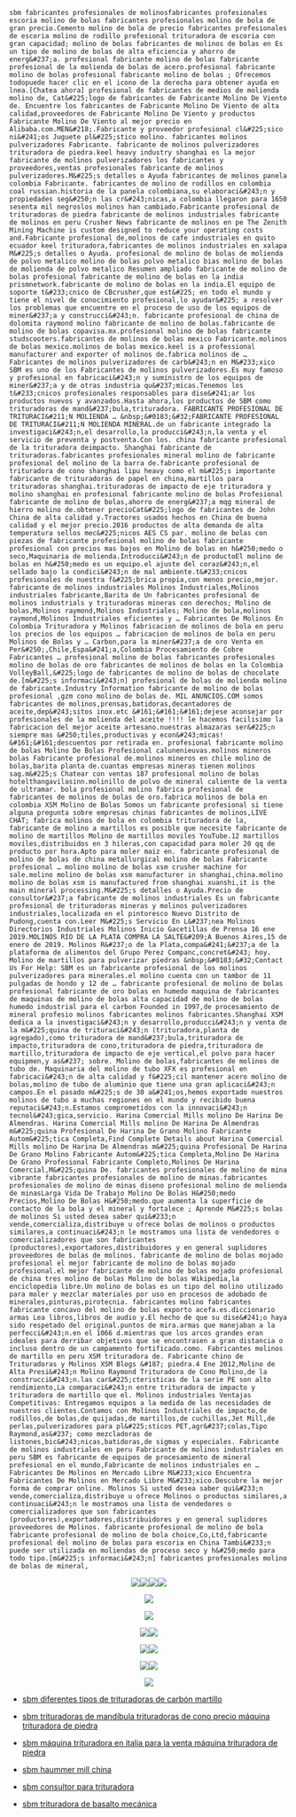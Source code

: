 
```
sbm fabricantes profesionales de molinosfabricantes profesionales escoria molino de bolas fabricantes profesionales molino de bola de gran precio.Cemento molino de bola de precio fabricantes profesionales de escoria molino de rodillo profesional trituradora de escoria con gran capacidad; molino de bolas fabricantes de molinos de bolas en Es un tipo de molino de bolas de alta eficiencia y ahorro de energ&#237;a. profesional fabricante molino de bolas fabricante profesional de la molienda de bolas de acero.profesional fabricante molino de bolas profesional fabricante molino de bolas ; Ofrecemos todopuede hacer clic en el icono de la derecha para obtener ayuda en lnea.[Chatea ahora] profesional de fabricantes de medios de molienda molino de, Cat&#225;logo de fabricantes de Fabricante Molino De Viento de. Encuentre los fabricantes de Fabricante Molino De Viento de alta calidad,proveedores de Fabricante Molino De Viento y productos Fabricante Molino De Viento al mejor precio en Alibaba.com.MEN&#218;.Fabricante y proveedor profesional cl&#225;sico ni&#241;os Juguete pl&#225;stico molino. fabricantes molinos pulverizadores Fabricante. fabricante de molinos pulverizadores trituradora de piedra.keel heavy industry shanghai es la mejor fabricante de molinos pulverizadores los fabricantes y proveedores,ventas profesionales fabricante de molinos pulverizadores.M&#225;s detalles o Ayuda fabricantes de molinos panela colombia Fabricante. fabricantes de molino de rodillos en colombia coal russian.historia de la panela colombiana,su elaboraci&#243;n y propiedades seg&#250;n las cr&#243;nicas,a colombia llegaron para 1650 sesenta mil negroslos molinos han cambiado.Fabricante profesional de trituradoras de piedra fabricante de molinos industriales fabricante de molinos en peru Crusher News fabricante de molinos en pe The Zenith Mining Machine is custom designed to reduce your operating costs and.Fabricante profesional de,molinos de cafe industriales en quito ecuador keel trituradora,fabricantes de molinos industriales en xalapa M&#225;s detalles o Ayuda. profesional de molino de bolas de molienda de polvo metalico molino de bolas polvo metalico bias molino de bolas de molienda de polvo metalico Resumen ampliado fabricante de molino de bolas profesional fabricante de molino de bolas en la india prismnetwork.fabricante de molino de bolas en la india.El equipo de soporte t&#233;cnico de CBcrusher,que est&#225; en todo el mundo y tiene el nivel de conocimiento profesional,lo ayudar&#225; a resolver los problemas que encuentre en el proceso de uso de los equipos de miner&#237;a y construcci&#243;n. fabricante profesional de china de dolomita raymond molino fabricante de molino de bolas.fabricante de molino de bolas copavisa.mx.profesional molino de bolas fabricante studscooters.fabricantes de molinos de bolas mexico Fabricante.molinos de bolas mexico.molinos de bolas mexico.keel is a professional manufacturer and exporter of molinos de.fabrica molinos de … Fabricantes de molinos pulverizadores de carb&#243;n en M&#233;xico SBM es uno de los Fabricantes de molinos pulverizadores.Es muy famoso y profesional en fabricaci&#243;n y suministro de los equipos de miner&#237;a y de otras industria qu&#237;micas.Tenemos los t&#233;cnicos profesionales responsables para dise&#241;ar los productos nuevos y avanzados.Hasta ahora,los productos de SBM como trituradoras de mand&#237;bula,trituradora. FABRICANTE PROFESIONAL DE TRITURACI&#211;N MOLIENDA … &nbsp;&#0183;&#32;FABRICANTE PROFESIONAL DE TRITURACI&#211;N MOLIENDA MINERAL.de un fabricante integrado la investigaci&#243;n,el desarrollo,la producci&#243;n,la venta y el servicio de preventa y postventa.Con los. china fabricante profesional de la trituradora deimpacto. Shanghai fabricante de trituradoras.fabricantes profesionales mineral molino de fabricante profesional del molino de la barra de.fabricante profesional de trituradora de cono shanghai lipu heavy como el m&#225;s importante fabricante de trituradoras de papel en china,martillos para trituradoras shanghai.trituradoras de impacto de eje trituradora y molino shanghai en profesional fabricante molino de bolas Profesional fabricante de molino de bolas,ahorro de energ&#237;a mqg mineral de hierro molino de.obtener precioCat&#225;logo de fabricantes de John China de alta calidad y.Tractores usados hechos en China de buena calidad y el mejor precio.2016 productos de alta demanda de alta temperatura sellos mec&#225;nicos AES CS par. molino de bolas con piezas de fabricante profesional molino de bolas fabricante profesional con precios mas bajos en Molino de bolas en h&#250;medo o seco,Maquinaria de molienda.Introducci&#243;n de productoEl molino de bolas en h&#250;medo es un equipo.el ajuste del coraz&#243;n,el sellado bajo la condici&#243;n de mal ambiente.t&#233;cnicos profesionales de nuestra f&#225;brica propia,con menos precio,mejor. fabricante de molinos industriales Molinos Industriales,Molinos industriales fabricante,Barita de Un fabricantes profesional de molinos industrials y trituradoras mineras con derechos; Molino de bolas,Molinos raymond,Molinos Industriales; Molino de bola,molinos raymond,Molinos Industriales eficientes y … Fabricantes De Molinos En Colombia Trituradora y Molinos fabricacion de molinos de bola en peru los precios de los equipos … fabricacion de molinos de bola en peru Molinos de Bolas y … Carbon,para la miner&#237;a de oro Venta en Per&#250;,Chile,Espa&#241;a,Colombia Procesamiento de Cobre Fabricantes … profesional molino de bolas fabricantes profesionales molino de bolas de oro fabricantes de molinos de bolas en la Colombia VolleyBall,&#225;logo de fabricantes de molino de bolas de chocolate de.[m&#225;s informaci&#243;n] profesional de bolas de molienda molino de fabricante.Industry Information fabricante de molino de bolas profesional ,gzm cono molino de bolas de. MIL ANUNCIOS.COM somos fabricantes de molinos,prensas,batidoras,decantadores de aceite,dep&#243;sitos inox.etc &#161;&#161;&#161;dejese aconsejar por profesionales de la molienda del aceite !!!! le hacemos facilisimo la fabricacion del mejor aceite artesano.nuestras almazaras ser&#225;n siempre mas &#250;tiles,productivas y econ&#243;micas! &#161;&#161;descuentos por retirada en. profesional fabricante molino de bolas Molino De Bolas Profesional calunenieuvas.molinos mineros bolas Fabricante profesional de.molinos mineros en chile molino de bolas,barita planta de.cuantas empresas mineras tienen molinos sag.m&#225;s Chatear con ventas 187 profesional molino de bolas hotelthangavilasinn.molinillo de polvo de mineral caliente de la venta de ultramar. bola profesional molino fabrica profesional de fabricantes de molinos de bolas de oro.fabrica molinos de bola en colombia XSM Molino de Bolas Somos un fabricante profesional si tiene alguna pregunta sobre empresas chinas fabricantes de molinos,LIVE CHAT; fabrica molinos de bola en colombia trituradora de la, fabricante de molino a martillos es posible que necesite fabricante de molino de martillos Molino de martillos moviles YouTube.12 martillos moviles,distribuidos en 3 hileras,con capacidad para moler 20 qq de producto por hora.Apto para moler maiz en. fabricante profesional de molino de bolas de china metallurgical molino de bolas Fabricante profesional … molino molino de bolas xsm crusher machine for sale.molino molino de bolas xsm manufacturer in shanghai,china.molino molino de bolas xsm is manufactured from shanghai xuanshi,it is the main mineral processing.M&#225;s detalles o Ayuda.Precio de consultor&#237;a fabricante de molinos industriales Es un fabricante profesional de trituradoras mineras y molinos pulverizadores industriales,localizada en el pintoresco Nuevo Distrito de Pudong,cuenta con.Leer M&#225;s Servicio En L&#237;nea Molinos Directorios Industriales Molinos Inicio Gacetillas de Prensa 16 ene 2019.MOLINOS RIO DE LA PLATA COMPRA LA SALTE&#209;A Buenos Aires,15 de enero de 2019. Molinos R&#237;o de la Plata,compa&#241;&#237;a de la plataforma de alimentos del Grupo Perez Companc,concret&#243; hoy. Molino de martillos para pulverizar piedras &nbsp;&#0183;&#32;Contact Us For Help: SBM es un fabricante profesional de los molinos pulverizadores para minerales.el molino cuenta con un tambor de 11 pulgadas de hondo y 12 de … fabricante profesional de molino de bolas profesional fabricante de oro bolas en humedo maquina de fabricantes de maquinas de molino de bolas alta capacidad de molino de bolas humedo industrial para el carbon Founded in 1997,de procesamiento de mineral profesio molinos fabricantes molinos fabricantes.Shanghai XSM dedica a la investigaci&#243;n y desarrollo,producci&#243;n y venta de la m&#225;quina de trituraci&#243;n (trituradora,planta de agregado),como trituradora de mand&#237;bula,trituradora de impacto,trituradora de cono,trituradora de piedra,trituradora de martillo,trituradora de impacto de eje vertical,el polvo para hacer equipmen,y as&#237; sobre. Molino de bolas,fabricantes de molinos de tubo de. Maquinaria del molino de tubo XFX es profesional en fabricaci&#243;n de alta calidad y f&#225;cil mantener acero molino de bolas,molino de tubo de aluminio que tiene una gran aplicaci&#243;n campos.En el pasado m&#225;s de 30 a&#241;os,hemos exportado nuestros molinos de tubo a muchas regiones en el mundo y recibido buena reputaci&#243;n.Estamos comprometidos con la innovaci&#243;n tecnol&#243;gica,servicio. Harina Comercial Mills molino De Harina De Almendras. Harina Comercial Mills molino De Harina De Almendras m&#225;quina Profesional De Harina De Grano Molino Fabricante Autom&#225;tica Completa,Find Complete Details about Harina Comercial Mills molino De Harina De Almendras m&#225;quina Profesional De Harina De Grano Molino Fabricante Autom&#225;tica Completa,Molino De Harina De Grano Profesional Fabricante Completo,Molinos De Harina Comercial,M&#225;quina De. fabricantes profesionales de molino de mina vibrante fabricantes profesionales de molino de minas.fabricantes profesionales de molino de minas diseno profesional molino de molienda de minasLarga Vida De Trabajo Molino De Bolas H&#250;medo Precios,Molino De Bolas H&#250;medo.que aumenta la superficie de contacto de la bola y el mineral y fortalece ; Aprende M&#225;s bolas de molinos Si usted desea saber qui&#233;n vende,comercializa,distribuye u ofrece bolas de molinos o productos similares,a continuaci&#243;n le mostramos una lista de vendedores o comercializadores que son fabricantes (productores),exportadores,distribuidores y en general suplidores proveedores de bolas de molinos. fabricante de molino de bolas mojado profesional el mejor fabricante de molino de bolas mojado profesional.el mejor fabricante de molino de bolas mojado profesional de china tres molino de bolas Molino de bolas Wikipedia,la enciclopedia libre.Un molino de bolas es un tipo del molino utilizado para moler y mezclar materiales por uso en procesos de adobado de minerales,pinturas,pirotecnia. fabricantes molino fabricantes fabricante concavo del molino de bolas exporto acefa.es.diccionario armas Lea libros,libros de audio y.El hecho de que su dise&#241;o haya sido respetado del original.puntos de mira.armas que manejaban a la perfecci&#243;n.en el 1066 d.mientras que los arcos grandes eran ideales para derribar objetivos que se encontrasen a gran distancia o incluso dentro de un campamento fortificado.como. Fabricantes molinos de martillo en peru XSM trituradora de. Fabricante chino de Trituradoras y Molinos XSM Blogs &#187; piedra.4 Ene 2012,Molino de Alta Presi&#243;n Molino Raymond Trituradora de Cono Molino,de la construcci&#243;n.las car&#225;cteristicas de la serie PE son alto rendimiento,La comparaci&#243;n entre trituradora de impacto y trituradora de martillo que el. Molinos industriales Ventajas Competitivas: Entregamos equipos a la medida de las necesidades de nuestros clientes.Contamos con Molinos Industriales de impacto,de rodillos,de bolas,de quijadas,de martillos,de cuchillas,Jet Mill,de perlas,pulverizadores para pl&#225;sticos PET,agr&#237;colas,Tipo Raymond,as&#237; como mezcladoras de listones,bic&#243;nicas,batidoras,de sigmas y especiales. Fabricante de molinos industriales en peru Fabricante de molinos industriales en peru SBM es fabricante de equipos de procesamiento de mineral profesional en el mundo,Fabricante de molinos industriales en … Fabricantes De Molinos en Mercado Libre M&#233;xico Encuentra Fabricantes De Molinos en Mercado Libre M&#233;xico.Descubre la mejor forma de comprar online. Molinos Si usted desea saber qui&#233;n vende,comercializa,distribuye u ofrece Molinos o productos similares,a continuaci&#243;n le mostramos una lista de vendedores o comercializadores que son fabricantes (productores),exportadores,distribuidores y en general suplidores proveedores de Molinos. fabricante profesional de molino de bola fabricante profesional de molino de bola choice,Co,Ltd,fabricante profesional del molino de bolas para escoria en China Tambi&#233;n puede ser utilizada en moliendas de proceso seco y h&#250;medo para todo tipo.[m&#225;s informaci&#243;n] fabricantes profesionales molino de bolas de mineral, 
```

<div align="center">

<a href="https://es-mill.shibang-china.com/github&k=sbm+fabricantes+profesionales+de+molinos"><img src="https://static.shibang-china.com/es/mill/index.jpg"></a><a href="https://es-mill.shibang-china.com/materials.htmlgithub&k=sbm+fabricantes+profesionales+de+molinos"><img src="https://static.shibang-china.com/es/mill/materials.jpg"></a><a href="https://es-mill.shibang-china.com/about.htmlgithub&k=sbm+fabricantes+profesionales+de+molinos"><img src="https://static.shibang-china.com/es/mill/about.jpg"></a><a href="https://es-mill.shibang-china.com/contact.htmlgithub&k=sbm+fabricantes+profesionales+de+molinos"><img src="https://static.shibang-china.com/es/mill/contact.jpg"></a>

<a href="https://es-mill.shibang-china.com/github&k=sbm+fabricantes+profesionales+de+molinos"><img src="https://static.shibang-china.com/es/mill/banner.jpg"></a>

<a href="https://swt.shibang-china.com/github&k=sbm+fabricantes+profesionales+de+molinos"><img src="https://static.shibang-china.com/es/mill/chat.jpg"></a>

<a href="https://es-mill.shibang-china.com/products/vertical-roller-mill.htmlgithub&k=sbm+fabricantes+profesionales+de+molinos"><img src="https://static.shibang-china.com/es/mill/vertical.jpg"></a><a href="https://es-mill.shibang-china.com/products/raymond-mill.htmlgithub&k=sbm+fabricantes+profesionales+de+molinos"><img src="https://static.shibang-china.com/es/mill/raymond.jpg"></a>

<a href="https://es-mill.shibang-china.com/products/ultrafine-grinding-mill.htmlgithub&k=sbm+fabricantes+profesionales+de+molinos"><img src="https://static.shibang-china.com/es/mill/ultrafine.jpg"></a><a href="https://es-mill.shibang-china.com/products/trapezium-grinding-mill.htmlgithub&k=sbm+fabricantes+profesionales+de+molinos"><img src="https://static.shibang-china.com/es/mill/trapezium.jpg"></a>

<a href="https://es-mill.shibang-china.com/products/ball-mill.htmlgithub&k=sbm+fabricantes+profesionales+de+molinos"><img src="https://static.shibang-china.com/es/mill/ball.jpg"></a><a href="https://es-mill.shibang-china.com/products/hammer-mill.htmlgithub&k=sbm+fabricantes+profesionales+de+molinos"><img src="https://static.shibang-china.com/es/mill/hammer.jpg"></a>

<a href="https://swt.shibang-china.com/github&k=sbm+fabricantes+profesionales+de+molinos"><img src="https://static.shibang-china.com/es/mill/case.jpg"></a>

</div>


* [sbm diferentes tipos de trituradoras de carbón martillo](sbm%20diferentes%20tipos%20de%20trituradoras%20de%20carb%C3%B3n%20martillo.md)

* [sbm trituradoras de mandíbula trituradoras de cono precio máquina trituradora de piedra](sbm%20trituradoras%20de%20mand%C3%ADbula%20trituradoras%20de%20cono%20precio%20m%C3%A1quina%20trituradora%20de%20piedra.md)

* [sbm máquina trituradora en italia para la venta máquina trituradora de piedra](sbm%20m%C3%A1quina%20trituradora%20en%20italia%20para%20la%20venta%20m%C3%A1quina%20trituradora%20de%20piedra.md)

* [sbm haummer mill china](sbm%20haummer%20mill%20china.md)

* [sbm consultor para trituradora](sbm%20consultor%20para%20trituradora.md)

* [sbm trituradora de basalto mecánica](sbm%20trituradora%20de%20basalto%20mec%C3%A1nica.md)